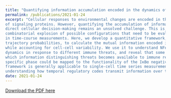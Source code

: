 ```yaml
---
title: "Quantifying information accumulation encoded in the dynamics of biochemical signaling"
permalink: /publications/2021-01-24
excerpt: "Cellular responses to environmental changes are encoded in the complex temporal patterns
of signaling proteins. However, quantifying the accumulation of information over time to
direct cellular decision-making remains an unsolved challenge. This is, in part, due to the
combinatorial explosion of possible configurations that need to be evaluated for information
in time-course measurements. Here, we develop a quantitative framework, based on inferred
trajectory probabilities, to calculate the mutual information encoded in signaling dynamics
while accounting for cell-cell variability. We use it to understand NFκB transcriptional
dynamics in response to different immune threats, and reveal that some threats are distinguished faster than others. Our analyses also suggest specific temporal phases during
which information distinguishing threats becomes available to immune response genes; one
specific phase could be mapped to the functionality of the IκBα negative feedback circuit. The
framework is generally applicable to single-cell time series measurements, and enables
understanding how temporal regulatory codes transmit information over time."
date: 2021-01-24
---
```


[Download the PDF here](https://github.com/jamestang23/jamestang23.github.io/blob/master/15.pdf)
